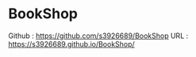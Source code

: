# BookShop
Github : https://github.com/s3926689/BookShop
URL : https://s3926689.github.io/BookShop/
